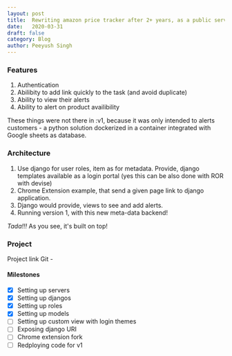 ```yaml
---
layout: post
title:	Rewriting amazon price tracker after 2+ years, as a public service
date:	2020-03-31
draft: false
category: Blog
author:	Peeyush Singh
---
```


### Features

1. Authentication
2. Abilibity to add link quickly to the task (and avoid duplicate)
3. Ability to view their alerts
4. Ability to alert on product availibility

These things were not there in :v1, because it was only intended to alerts customers -  a python solution dockerized in a container integrated with Google sheets as database. 

### Architecture 

1. Use django for user roles, item as for metadata. Provide, django templates available as a login portal (yes this can be also done with ROR with devise)
2. Chrome Extension example, that send a given page link to django application.
3. Django would provide, views to see and add alerts.
4. Running version 1, with this new meta-data backend! 

*Tada!!!* As you see, it's built on top! 

### Project

Project link Git - 

#### Milestones

- [x] Setting up servers
- [x] Setting up djangos
- [x] Setting up roles
- [x] Setting up models
- [ ] Setting up custom view with login themes
- [ ] Exposing django URI
- [ ] Chrome extension fork
- [ ] Redploying code for v1 